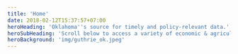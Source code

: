 ```yaml
---
title: 'Home'
date: 2018-02-12T15:37:57+07:00
heroHeading: 'Oklahoma''s source for timely and policy-relevant data.'
heroSubHeading: 'Scroll below to access a variety of economic & agricultural indicators pertaining to Oklahoma and its counties.'
heroBackground: 'img/guthrie_ok.jpeg'
---
```

